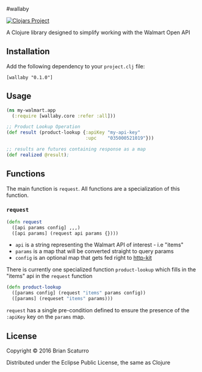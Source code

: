 #wallaby

[![Clojars Project](https://img.shields.io/clojars/v/wallaby.svg)](https://clojars.org/wallaby)

A Clojure library designed to simplify working with the Walmart Open API

## Installation

Add the following dependency to your `project.clj` file:

```
[wallaby "0.1.0"]
```

## Usage

```clojure
(ns my-walmart.app
  (:require [wallaby.core :refer :all]))

;; Product Lookup Operation
(def result (product-lookup {:apiKey "my-api-key"
                             :upc    "035000521019"}))

;; results are futures containing response as a map
(def realized @result);
```

## Functions

The main function is `request`. All functions are a specialization of this function.

### `request`

```clojure
(defn request
  ([api params config] ,,,)
  ([api params] (request api params {})))

```

* `api` is a string representing the Walmart API of interest - i.e "items"
* `params` is a map that will be converted straight to query params
* `config` is an optional map that gets fed right to [http-kit](http://www.http-kit.org/client.html)

There is currently one specialized function `product-lookup` which fills in the "items" api in the `request` function

```clojure
(defn product-lookup
  ([params config] (request "items" params config))
  ([params] (requeset "items" params)))
```

`request` has a single pre-condition defined to ensure the presence of the `:apiKey` key on the `params` map.

## License

Copyright © 2016 Brian Scaturro

Distributed under the Eclipse Public License, the same as Clojure

